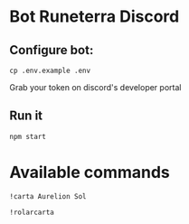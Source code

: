# Bot Runeterra Discord

## Configure bot:

```
cp .env.example .env
```

Grab your token on discord's developer portal

## Run it

```
npm start
```


# Available commands

```
!carta Aurelion Sol
```

```
!rolarcarta
```